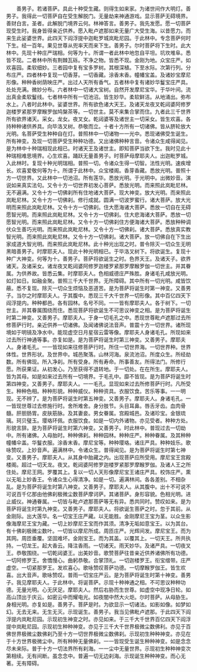 <!-- { "loadSidebar": true } -->
　　善男子。若诸菩萨。具此十种受生藏。则得生如来家。为诸世间作大明灯。善男子。我得此一切菩萨自在受生解脱门。无量劫来神通游戏。显示菩萨无碍境界。善财白言。圣者。此解脱门境界云何。林神答言。善男子。我先发愿。愿一切菩萨现受生时。我身皆得亲近供养。愿入毗卢遮那如来无量广大受生海。以昔愿力。而来生此娑婆世界。此四天下阎浮提中迦毗罗城岚毗尼园。于此林中。专念菩萨何时下生。经一百年。果见世尊从兜率天而来下生。善男子。尔时菩萨将下生时。此大林中。先现十种庄严瑞相。何等为十。所谓一者此林中地忽自平坦。坑坎堆阜。悉皆不现。二者林中所有荆棘瓦砾。不净之物。皆悉不现。金刚为地。众宝庄严。如欢喜园。柔软细妙。三者园中复有宝多罗树。其根深植。下至水际。次第行列。分布庄严。四者林中复现一切香芽。一切香藏。涂香末香。幢幡宝盖。及诸妙宝摩尼形像。种种香树荫映庄严。出过人天所有香气。五者林中复有诸妙华鬘宝庄严具。处处充满。微妙分布。六者林中一切诸大宝树。自然开发摩尼宝华。于华叶间。流出真金柔软鬘线。七者林中所有一切池沼。皆生妙华。柔软鲜洁。从地涌出。弥布水上。八者时此林中。娑婆世界。所有欲色诸大天王。及诸天龙夜叉乾闼婆阿修罗迦楼罗紧那罗摩睺罗伽鸠槃茶等。一切世主。莫不来集合掌而住。九者此三千世界所有欲界诸天。采女。龙女。夜叉女。乾闼婆等及诸世主一切采女。皆生欢喜。各持种种诸供养具。向毕洛叉树。恭敬而立。十者十方所有一切诸佛。皆从脐轮放大光明。名菩萨受生种种自在灯。普照林中一切诸物一一光中。悉现诸佛受生诞生。所有神变。及现一切菩萨受生种种功德。又出诸佛种种言音。令诸众生咸得闻见。是为林中十种瑞相现此相已。时诸天王及诸世主。即知菩萨当欲下生。我时见此十种瑞相难思境界。心生欢喜。踊跃无量善男子。时菩萨母摩耶夫人。出迦毗罗城。入此林时。复现十种光明瑞相。普照一切。令诸众生得一切智。法性光明。速疾增长。欢喜爱敬何等为十。所谓于此林中。众宝楼阁。香芽香藏。悉放光明。普照十方一切世界。又此林中一切池沼。所有莲华。悉放光明。于光明中。出微妙音。演说如来真实法句。又令十方一切世界初发心菩萨。悉放光明。而来照此岚毗尼林。无不遍满。又令十方一切佛刹所有住地诸大菩萨。现大神变。放大光明。而来照此岚毗尼林。又令十方一切佛刹。修行成就。圆满一切波罗蜜行。诸大菩萨。放大光明而来照此岚毗尼林。又令十方一切佛刹。住大愿海诸大菩萨。悉放一切自在无碍愿智光明。而来照此岚毗尼林。又令十方一切佛刹。住大悲海诸大菩萨。悉放一切愿智光明。而来照此岚毗尼林。又令十方一切佛刹住方便海诸大菩萨。悉放种种调伏众生善巧光明。而来照此岚毗尼林。又令十方一切佛刹。诸大菩萨。悉放真实教智光明。而来照此岚毗尼林。又令十方一切佛刹。诸大菩萨。放一切佛自在下生出家成道大智光明。而来照此岚毗尼林。此十种光出现之时。普令除灭一切众生无明黑暗善男子。时摩耶夫人。现此十种光明相已。于毕洛叉树下。将欲诞生。复现十种广大神变。何等为十。善男子。菩萨将欲诞生之时。色界天王。及诸天子。欲界诸天。及诸采女。诸龙夜叉乾闼婆阿修罗迦楼罗紧那罗摩睺罗伽一切世主。并其眷属。为供养故。皆悉云集。时摩耶夫人。色相威德庄严殊胜。身诸毛孔咸放光明。如灯如日。如融金聚。普照三千大千世界。无所障碍。其中所有一切光明。咸皆饮蔽。悉不复现。除灭一切众生烦恼及恶道苦。是为菩萨将诞生时第一神变。又善男子。当尔之时摩耶夫人。于其腹中。悉现三千大千世界一切形像。其中百亿四天下阎浮提内。种种都邑。各有园林。名号不同。一一皆有摩耶夫人。各于树下。一切世主。并其眷属围绕而住。悉现菩萨将欲诞生不可思议神变之相。是为菩萨将诞生时第二神变。又善男子。摩耶夫人。于身一切毛孔之中。悉现世尊毗卢遮那过去所修菩萨行时。亲近供养一切诸佛。及闻诸佛说法音声。普震十方一切世界。诸所现境如于明镜及净水中。能现虚空日月星宿云雷等像。摩耶夫人身诸毛孔。所现如来过去所行神通等事。亦复如是。是为菩萨将诞生时第三神变。又善男子。摩耶夫人。身诸毛孔。一一皆现如来往修菩萨行时。所住一切世界海。一切世界种。世界体性。世界形状。及世界中。城邑聚落。山林河海。泉流池沼。所度众生。所经劫数。所有佛现。所入净刹。所有受身。所有寿命。所事善友。所得法门。所修行愿。所获果证。从初发心。乃至获得不退转地。于一切处。在在所生。摩耶夫人。皆为其母。如是如来过去所有一切境界。于毛孔中。靡不皆现。是为菩萨将诞生时第四神变。又善男子。摩耶夫人。一一毛孔。显现如来过去所修菩萨行时。凡所受生。种种色相。种种形貌。种种威仪。种种资具。衣服饮食。苦乐等事。一一明现。无不辨了。是为菩萨将诞生时第五神变。又善男子。摩耶夫人。身诸毛孔。一一皆现世尊过去修施行时。舍所难舍。身分肢节。头目耳鼻。唇舌牙齿。血肉骨髓。肝胆肠胃。皮肤筋脉。及其妻妾。男女眷属。宫殿城邑。及诸珍宝。金银琉璃。珂贝璧玉。璎珞环佩。衣服饮食。如是一切内外诸物。亦见受者。种种方处。形貌言辞。是为菩萨将诞生时第六神变。又善男子。时此林中。普现过去一切劫中。所有诸佛。入母胎时。种种佛刹。种种园林。种种庄严。种种眷属。及其种种幢幡伞盖。华鬘衣服。涂香末香。摩尼宝等。种种璎珞。诸庄严具。种种妓乐。歌咏赞叹。上妙音声。遍满林中。令诸众生。普得闻见。是为菩萨将诞生时第七神变。又善男子。摩耶夫人。从其身中胎藏之内。出现菩萨应所受用。摩尼宝王宫殿楼阁。超过一切天龙。夜叉。乾闼婆阿修罗迦楼罗紧那罗摩睺罗伽。及诸人王之所住处。摩尼王网。罗覆其上。复以一切人天形像摩尼宝王诸庄严具。校饰庄严。熏以无垢上妙香王。令诸众生心得清净。如是一切。遍满林间。各各差别。不相杂乱。是为菩萨将诞生时第八神变。又善男子。摩耶夫人。从其腹中。出十不可说不可说百千亿那由他佛刹极微尘数菩萨摩诃萨。其诸菩萨。身形容貌。色相光明。进止威仪。神通眷属。一切皆与毗卢遮那菩萨等无有异。悉共同时。赞叹如来。是为菩萨将诞生时第九神变。又善男子。摩耶夫人。将欲诞生菩萨之时。忽于其前。从金刚际。出大莲华。名一切宝王庄严藏。以无能胜。金刚摩尼王宝为茎。以众生影像海摩尼王宝为藏。一切上妙摩尼王宝而作其须。清净无垢如意宝王。以为其台。有十佛刹极微尘数叶。一切皆以摩尼所成。周匝庄严。光辉间发。摩尼宝王。而为其网。周匝垂覆。坚固难坏。金刚宝王。而为其盖。以覆其上。一切天王。所共执持。一切龙王。起大香云。降注香雨。一切诸天。雨天妙华。及诸严具。一切夜叉王。恭敬围绕。一切乾闼婆王。出美妙音。歌赞菩萨往昔亲近供养诸佛所有功德。一切阿修罗王。舍憍慢心。曲躬恭敬。合掌顶礼。一切迦楼罗王。衔宝缯带。庄严虚空。一切紧那罗王。发欢喜心。歌咏赞叹菩萨功德。一切摩睺罗伽王。皆生欢喜。出大音声。歌咏赞叹。普雨一切宝庄严云。是为菩萨将诞生时第十神变。善男子。我见摩耶夫人。于此林中。将诞菩萨。示现十种神通之相。不可思议种种功德。无量光明。心无厌足。摩耶夫人。然后右胁而生世尊。如虚空中现净日轮。如高山顶出于庆云。如密云中而耀电光。如夜闇中然大火炬。尔时菩萨。从母胁生。身相光明。亦复如是。善男子。菩萨是时。为欲显示一切诸法。如影如像。如梦如幻。无去无来。无生无灭。示现诞生。善男子。我当见佛毗卢遮那。于此四天下阎浮提内岚毗尼园。示现初生神变之时。亦见如来。于三千大千世界百亿四天下阎浮提中岚毗尼园。示现初生种种神变。亦见于三千大千世界极微尘数佛利。亦见于百佛世界极微尘数佛刹乃至十方一切世界极微尘数佛刹。示现初生种种神变。亦见在于十方世界极微尘中。所有种种无量佛刹。一一皆现受生诞生种种神变。如是念念尽未来际。普于十方一切法界所有刹海。一一尘中无量世界。示现初生种种神变次第相续。无有间断。虽念念中。普遍一切无边刹海。示现诞生种种神变。而心无著。无有障碍。
